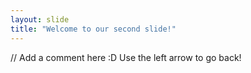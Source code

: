 ```yaml
---
layout: slide
title: "Welcome to our second slide!"
---
```

// Add a comment here :D
Use the left arrow to go back!
